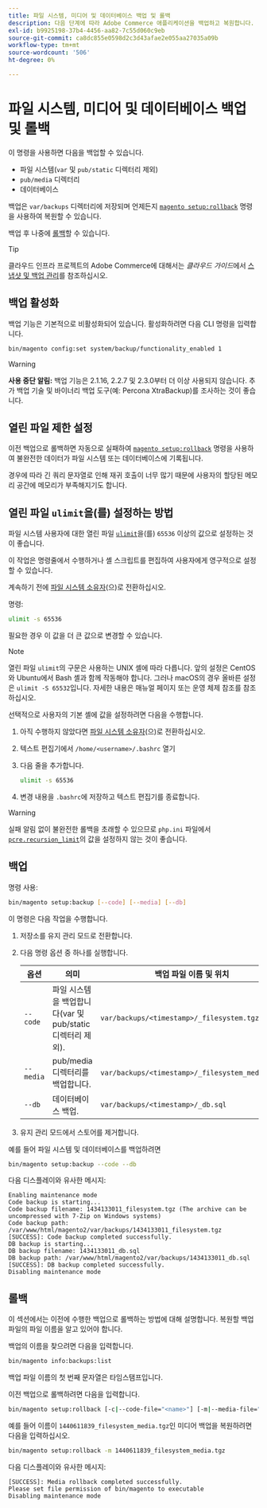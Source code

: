 ```yaml
---
title: 파일 시스템, 미디어 및 데이터베이스 백업 및 롤백
description: 다음 단계에 따라 Adobe Commerce 애플리케이션을 백업하고 복원합니다.
exl-id: b9925198-37b4-4456-aa82-7c55d060c9eb
source-git-commit: ca8dc855e0598d2c3d43afae2e055aa27035a09b
workflow-type: tm+mt
source-wordcount: '506'
ht-degree: 0%

---
```


# 파일 시스템, 미디어 및 데이터베이스 백업 및 롤백

이 명령을 사용하면 다음을 백업할 수 있습니다.

* 파일 시스템(`var` 및 `pub/static` 디렉터리 제외)
* `pub/media` 디렉터리
* 데이터베이스

백업은 `var/backups` 디렉터리에 저장되며 언제든지 [`magento setup:rollback`](uninstall-modules.md#roll-back-the-file-system-database-or-media-files) 명령을 사용하여 복원할 수 있습니다.

백업 후 나중에 [롤백](#rollback)할 수 있습니다.

>[!TIP]
>
>클라우드 인프라 프로젝트의 Adobe Commerce에 대해서는 _클라우드 가이드_&#x200B;에서 [스냅샷 및 백업 관리](https://devdocs.magento.com/cloud/project/project-webint-snap.html)를 참조하십시오.

## 백업 활성화

백업 기능은 기본적으로 비활성화되어 있습니다. 활성화하려면 다음 CLI 명령을 입력합니다.

```bash
bin/magento config:set system/backup/functionality_enabled 1
```

>[!WARNING]
>
>**사용 중단 알림:**
>백업 기능은 2.1.16, 2.2.7 및 2.3.0부터 더 이상 사용되지 않습니다. 추가 백업 기술 및 바이너리 백업 도구(예: Percona XtraBackup)를 조사하는 것이 좋습니다.

## 열린 파일 제한 설정

이전 백업으로 롤백하면 자동으로 실패하여 [`magento setup:rollback`](uninstall-modules.md#roll-back-the-file-system-database-or-media-files) 명령을 사용하여 불완전한 데이터가 파일 시스템 또는 데이터베이스에 기록됩니다.

경우에 따라 긴 쿼리 문자열로 인해 재귀 호출이 너무 많기 때문에 사용자의 할당된 메모리 공간에 메모리가 부족해지기도 합니다.

## 열린 파일 `ulimit`을(를) 설정하는 방법

파일 시스템 사용자에 대한 열린 파일 [`ulimit`](https://ss64.com/bash/ulimit.html)을(를) `65536` 이상의 값으로 설정하는 것이 좋습니다.

이 작업은 명령줄에서 수행하거나 셸 스크립트를 편집하여 사용자에게 영구적으로 설정할 수 있습니다.

계속하기 전에 [파일 시스템 소유자](../prerequisites/file-system/overview.md)(으)로 전환하십시오.

명령:

```bash
ulimit -s 65536
```

필요한 경우 이 값을 더 큰 값으로 변경할 수 있습니다.

>[!NOTE]
>
>열린 파일 `ulimit`의 구문은 사용하는 UNIX 셸에 따라 다릅니다. 앞의 설정은 CentOS와 Ubuntu에서 Bash 셸과 함께 작동해야 합니다. 그러나 macOS의 경우 올바른 설정은 `ulimit -S 65532`입니다. 자세한 내용은 매뉴얼 페이지 또는 운영 체제 참조를 참조하십시오.

선택적으로 사용자의 기본 셸에 값을 설정하려면 다음을 수행합니다.

1. 아직 수행하지 않았다면 [파일 시스템 소유자](../prerequisites/file-system/overview.md)(으)로 전환하십시오.
1. 텍스트 편집기에서 `/home/<username>/.bashrc` 열기
1. 다음 줄을 추가합니다.

   ```bash
   ulimit -s 65536
   ```

1. 변경 내용을 `.bashrc`에 저장하고 텍스트 편집기를 종료합니다.

>[!WARNING]
>
>실패 알림 없이 불완전한 롤백을 초래할 수 있으므로 `php.ini` 파일에서 [`pcre.recursion_limit`](https://www.php.net/manual/en/pcre.configuration.php)의 값을 설정하지 않는 것이 좋습니다.

## 백업

명령 사용:

```bash
bin/magento setup:backup [--code] [--media] [--db]
```

이 명령은 다음 작업을 수행합니다.

1. 저장소를 유지 관리 모드로 전환합니다.
1. 다음 명령 옵션 중 하나를 실행합니다.

   | 옵션 | 의미 | 백업 파일 이름 및 위치 |
   |--- |--- |--- |
   | `--code` | 파일 시스템을 백업합니다(var 및 pub/static 디렉터리 제외). | `var/backups/<timestamp>/_filesystem.tgz` |
   | `--media` | pub/media 디렉터리를 백업합니다. | `var/backups/<timestamp>/_filesystem_media.tgz` |
   | `--db` | 데이터베이스 백업. | `var/backups/<timestamp>/_db.sql` |

1. 유지 관리 모드에서 스토어를 제거합니다.

예를 들어 파일 시스템 및 데이터베이스를 백업하려면

```bash
bin/magento setup:backup --code --db
```

다음 디스플레이와 유사한 메시지:

```
Enabling maintenance mode
Code backup is starting...
Code backup filename: 1434133011_filesystem.tgz (The archive can be uncompressed with 7-Zip on Windows systems)
Code backup path: /var/www/html/magento2/var/backups/1434133011_filesystem.tgz
[SUCCESS]: Code backup completed successfully.
DB backup is starting...
DB backup filename: 1434133011_db.sql
DB backup path: /var/www/html/magento2/var/backups/1434133011_db.sql
[SUCCESS]: DB backup completed successfully.
Disabling maintenance mode
```

## 롤백

이 섹션에서는 이전에 수행한 백업으로 롤백하는 방법에 대해 설명합니다. 복원할 백업 파일의 파일 이름을 알고 있어야 합니다.

백업의 이름을 찾으려면 다음을 입력합니다.

```bash
bin/magento info:backups:list
```

백업 파일 이름의 첫 번째 문자열은 타임스탬프입니다.

이전 백업으로 롤백하려면 다음을 입력합니다.

```bash
bin/magento setup:rollback [-c|--code-file="<name>"] [-m|--media-file="<name>"] [-d|--db-file="<name>"]
```

예를 들어 이름이 `1440611839_filesystem_media.tgz`인 미디어 백업을 복원하려면 다음을 입력하십시오.

```bash
bin/magento setup:rollback -m 1440611839_filesystem_media.tgz
```

다음 디스플레이와 유사한 메시지:

```
[SUCCESS]: Media rollback completed successfully.
Please set file permission of bin/magento to executable
Disabling maintenance mode
```
